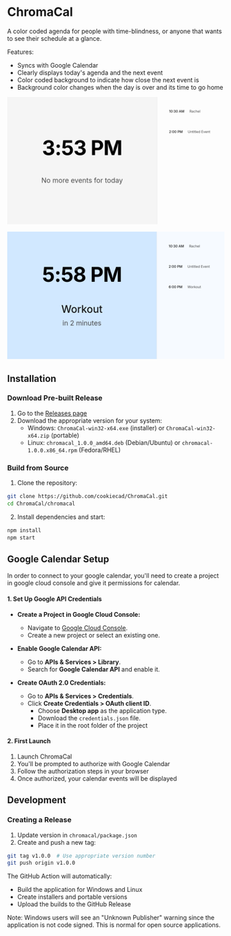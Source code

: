 # ChromaCal
A color coded agenda for people with time-blindness, or anyone that wants to see their schedule at a glance.

Features:
- Syncs with Google Calendar
- Clearly displays today's agenda and the next event
- Color coded background to indicate how close the next event is
- Background color changes when the day is over and its time to go home

![1736974440299](image/README/1736974440299.png)

![1736981944991](image/README/1736981944991.png)

## Installation

### Download Pre-built Release
1. Go to the [Releases page](https://github.com/cookiecad/ChromaCal/releases)
2. Download the appropriate version for your system:
   - Windows: `ChromaCal-win32-x64.exe` (installer) or `ChromaCal-win32-x64.zip` (portable)
   - Linux: `chromacal_1.0.0_amd64.deb` (Debian/Ubuntu) or `chromacal-1.0.0.x86_64.rpm` (Fedora/RHEL)

### Build from Source
1. Clone the repository:
```bash
git clone https://github.com/cookiecad/ChromaCal.git
cd ChromaCal/chromacal
```

2. Install dependencies and start:
```bash
npm install
npm start
```

## Google Calendar Setup

In order to connect to your google calendar, you'll need to create a project in google cloud console and give it permissions for calendar.

#### 1. Set Up Google API Credentials

- **Create a Project in Google Cloud Console:**
  - Navigate to [Google Cloud Console](https://console.cloud.google.com/).
  - Create a new project or select an existing one.

- **Enable Google Calendar API:**
  - Go to **APIs & Services > Library**.
  - Search for **Google Calendar API** and enable it.

- **Create OAuth 2.0 Credentials:**
  - Go to **APIs & Services > Credentials**.
  - Click **Create Credentials > OAuth client ID**.
    - Choose **Desktop app** as the application type.
    - Download the `credentials.json` file.
    - Place it in the root folder of the project

#### 2. First Launch
1. Launch ChromaCal
2. You'll be prompted to authorize with Google Calendar
3. Follow the authorization steps in your browser
4. Once authorized, your calendar events will be displayed

## Development

### Creating a Release
1. Update version in `chromacal/package.json`
2. Create and push a new tag:
```bash
git tag v1.0.0  # Use appropriate version number
git push origin v1.0.0
```

The GitHub Action will automatically:
- Build the application for Windows and Linux
- Create installers and portable versions
- Upload the builds to the GitHub Release

Note: Windows users will see an "Unknown Publisher" warning since the application is not code signed. This is normal for open source applications.